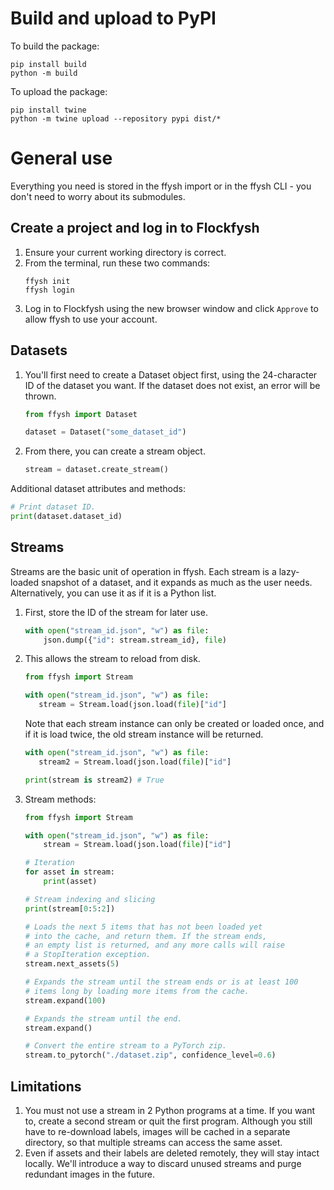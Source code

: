 # Build and upload to PyPI

To build the package: 
```shell
pip install build
python -m build
```

To upload the package: 
```shell
pip install twine
python -m twine upload --repository pypi dist/*
```


<!-- # ffysh

[Download example dataset (**DO NOT EXTRACT
**)](https://drive.google.com/file/d/1oEETaG6Ra_Ajq5j2awcEXdwmYbW4d2zg/view?usp=sharing) -->


# General use

Everything you need is stored in the ffysh import or in the ffysh CLI - you don't need to worry about its submodules.

## Create a project and log in to Flockfysh

1. Ensure your current working directory is correct.
2. From the terminal, run these two commands:
    ```shell
    ffysh init
    ffysh login
    ```
3. Log in to Flockfysh using the new browser window and click `Approve` to allow ffysh to use your account.

## Datasets

1. You'll first need to create a Dataset object first, using the 24-character ID of the dataset you want.
   If the dataset does not exist, an error will be thrown.

   ```python
   from ffysh import Dataset
   
   dataset = Dataset("some_dataset_id")
   ```

2. From there, you can create a stream object.
   ```python
   stream = dataset.create_stream()
   ```

Additional dataset attributes and methods:

```python
# Print dataset ID.
print(dataset.dataset_id)
```

## Streams

Streams are the basic unit of operation in ffysh.
Each stream is a lazy-loaded snapshot of a dataset, and it expands as much as the user needs.
Alternatively, you can use it as if it is a Python list.

1. First, store the ID of the stream for later use.

   ```python
   with open("stream_id.json", "w") as file:
       json.dump({"id": stream.stream_id}, file)
   ```

2. This allows the stream to reload from disk.

   ```python
   from ffysh import Stream
   
   with open("stream_id.json", "w") as file:
      stream = Stream.load(json.load(file)["id"]
   ```

   Note that each stream instance can only be created or loaded once, and if it is load twice, the old stream instance
   will be returned.

   ```python
   with open("stream_id.json", "w") as file:
      stream2 = Stream.load(json.load(file)["id"]
   
   print(stream is stream2) # True
   ```

3. Stream methods:
   ```python
   from ffysh import Stream
   
   with open("stream_id.json", "w") as file:
       stream = Stream.load(json.load(file)["id"]
   
   # Iteration
   for asset in stream:
       print(asset)
   
   # Stream indexing and slicing
   print(stream[0:5:2])
   
   # Loads the next 5 items that has not been loaded yet 
   # into the cache, and return them. If the stream ends, 
   # an empty list is returned, and any more calls will raise 
   # a StopIteration exception.
   stream.next_assets(5)
   
   # Expands the stream until the stream ends or is at least 100 
   # items long by loading more items from the cache.
   stream.expand(100)
   
   # Expands the stream until the end.
   stream.expand()
   
   # Convert the entire stream to a PyTorch zip.
   stream.to_pytorch("./dataset.zip", confidence_level=0.6)
   ```

## Limitations
1. You must not use a stream in 2 Python programs at a time. If you want to, create a second 
stream or quit the first program. Although you still have to re-download labels, images will be 
cached in a separate directory, so that multiple streams can access the same asset.
2. Even if assets and their labels are deleted remotely, they will stay intact locally.
We'll introduce a way to discard unused streams and purge redundant images in the future.
